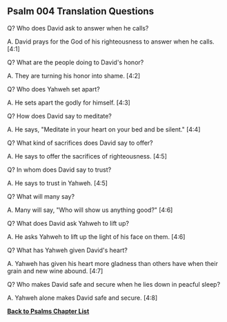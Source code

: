 ## Psalm 004 Translation Questions ##

Q? Who does David ask to answer when he calls?

A. David prays for the God of his righteousness to answer when he calls. [4:1]

Q? What are the people doing to David's honor?

A. They are turning his honor into shame. [4:2]

Q? Who does Yahweh set apart?

A. He sets apart the godly for himself. [4:3]

Q? How does David say to meditate?

A. He says, "Meditate in your heart on your bed and be silent." [4:4]

Q? What kind of sacrifices does David say to offer?

A. He says to offer the sacrifices of righteousness. [4:5]

Q? In whom does David say to trust?

A. He says to trust in Yahweh. [4:5]

Q? What will many say?

A. Many will say, "Who will show us anything good?" [4:6]

Q? What does David ask Yahweh to lift up?

A. He asks Yahweh to lift up the light of his face on them. [4:6]

Q? What has Yahweh given David's heart?

A. Yahweh has given his heart more gladness than others have when their grain and new wine abound. [4:7]

Q? Who makes David safe and secure when he lies down in peacful sleep?

A. Yahweh alone makes David safe and secure. [4:8]

__[Back to Psalms Chapter List](./)__

